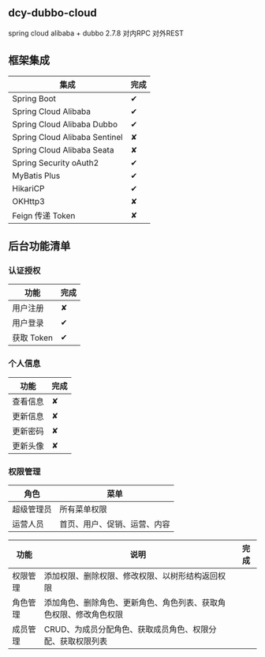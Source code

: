 ## dcy-dubbo-cloud

spring cloud alibaba + dubbo 2.7.8 对内RPC 对外REST

## 框架集成

集成 | 完成 
----|----
Spring Boot | ✔
Spring Cloud Alibaba | ✔ 
Spring Cloud Alibaba Dubbo | ✔ 
Spring Cloud Alibaba Sentinel | ✘ 
Spring Cloud Alibaba Seata | ✘ 
Spring Security oAuth2 | ✔
MyBatis Plus| ✔ 
HikariCP | ✔ 
OKHttp3 | ✘ 
Feign 传递 Token | ✘ 

## 后台功能清单

### 认证授权

功能 | 完成 
----|----
用户注册 | ✘ 
用户登录 | ✔ 
获取 Token | ✔ 

### 个人信息

功能 | 完成 
----|----
查看信息 | ✘ 
更新信息 | ✘ 
更新密码 | ✘ 
更新头像 | ✘ 

### 权限管理

角色 | 菜单 
----|----
超级管理员 | 所有菜单权限 
运营人员 | 首页、用户、促销、运营、内容 

功能 | 说明 | 完成 
----|----|----
权限管理 | 添加权限、删除权限、修改权限、以树形结构返回权限 | 
角色管理 | 添加角色、删除角色、更新角色、角色列表、获取角色权限、修改角色权限 | 
成员管理 | CRUD、为成员分配角色、获取成员角色、权限分配、获取权限列表 | 
